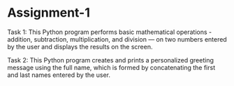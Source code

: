 # Assignment-1

Task 1: This Python program performs basic mathematical operations - addition, subtraction, multiplication, and division — on two numbers entered by the user and displays the results on the screen.

Task 2: This Python program creates and prints a personalized greeting message using the full name, which is formed by concatenating the first and last names entered by the user.
